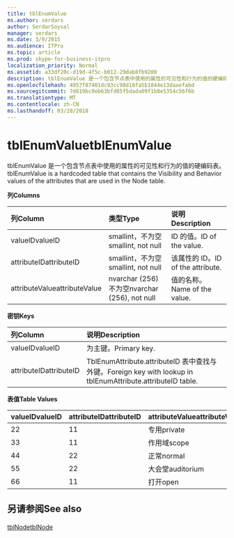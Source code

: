 ```yaml
---
title: tblEnumValue
ms.author: serdars
author: SerdarSoysal
manager: serdars
ms.date: 3/9/2015
ms.audience: ITPro
ms.topic: article
ms.prod: skype-for-business-itpro
localization_priority: Normal
ms.assetid: a33df20c-d19d-4f5c-b012-29dab8fb9200
description: tblEnumValue 是一个包含节点表中使用的属性的可见性和行为的值的硬编码表。
ms.openlocfilehash: 4957f87401dc93cc98d18fa5b1844e13daaefabd
ms.sourcegitcommit: 7d819bc9eb63bfd85f5dada09f1b8e5354c56f6b
ms.translationtype: MT
ms.contentlocale: zh-CN
ms.lasthandoff: 03/28/2018
---
```

# <a name="tblenumvalue"></a><span data-ttu-id="6c316-103">tblEnumValue</span><span class="sxs-lookup"><span data-stu-id="6c316-103">tblEnumValue</span></span>
 
<span data-ttu-id="6c316-104">tblEnumValue 是一个包含节点表中使用的属性的可见性和行为的值的硬编码表。</span><span class="sxs-lookup"><span data-stu-id="6c316-104">tblEnumValue is a hardcoded table that contains the Visibility and Behavior values of the attributes that are used in the Node table.</span></span>
  
<span data-ttu-id="6c316-105">**列**</span><span class="sxs-lookup"><span data-stu-id="6c316-105">**Columns**</span></span>

|<span data-ttu-id="6c316-106">**列**</span><span class="sxs-lookup"><span data-stu-id="6c316-106">**Column**</span></span>|<span data-ttu-id="6c316-107">**类型**</span><span class="sxs-lookup"><span data-stu-id="6c316-107">**Type**</span></span>|<span data-ttu-id="6c316-108">**说明**</span><span class="sxs-lookup"><span data-stu-id="6c316-108">**Description**</span></span>|
|:-----|:-----|:-----|
|<span data-ttu-id="6c316-109">valueID</span><span class="sxs-lookup"><span data-stu-id="6c316-109">valueID</span></span>  <br/> |<span data-ttu-id="6c316-110">smallint，不为空</span><span class="sxs-lookup"><span data-stu-id="6c316-110">smallint, not null</span></span>  <br/> |<span data-ttu-id="6c316-111">ID 的值。</span><span class="sxs-lookup"><span data-stu-id="6c316-111">ID of the value.</span></span>  <br/> |
|<span data-ttu-id="6c316-112">attributeID</span><span class="sxs-lookup"><span data-stu-id="6c316-112">attributeID</span></span>  <br/> |<span data-ttu-id="6c316-113">smallint，不为空</span><span class="sxs-lookup"><span data-stu-id="6c316-113">smallint, not null</span></span>  <br/> |<span data-ttu-id="6c316-114">该属性的 ID。</span><span class="sxs-lookup"><span data-stu-id="6c316-114">ID of the attribute.</span></span>  <br/> |
|<span data-ttu-id="6c316-115">attributeValue</span><span class="sxs-lookup"><span data-stu-id="6c316-115">attributeValue</span></span>  <br/> |<span data-ttu-id="6c316-116">nvarchar (256) 不为空</span><span class="sxs-lookup"><span data-stu-id="6c316-116">nvarchar (256), not null</span></span>  <br/> |<span data-ttu-id="6c316-117">值的名称。</span><span class="sxs-lookup"><span data-stu-id="6c316-117">Name of the value.</span></span>  <br/> |
   
<span data-ttu-id="6c316-118">**密钥**</span><span class="sxs-lookup"><span data-stu-id="6c316-118">**Keys**</span></span>

|<span data-ttu-id="6c316-119">**列**</span><span class="sxs-lookup"><span data-stu-id="6c316-119">**Column**</span></span>|<span data-ttu-id="6c316-120">**说明**</span><span class="sxs-lookup"><span data-stu-id="6c316-120">**Description**</span></span>|
|:-----|:-----|
|<span data-ttu-id="6c316-121">valueID</span><span class="sxs-lookup"><span data-stu-id="6c316-121">valueID</span></span>  <br/> |<span data-ttu-id="6c316-122">为主键。</span><span class="sxs-lookup"><span data-stu-id="6c316-122">Primary key.</span></span>  <br/> |
|<span data-ttu-id="6c316-123">attributeID</span><span class="sxs-lookup"><span data-stu-id="6c316-123">attributeID</span></span>  <br/> |<span data-ttu-id="6c316-124">TblEnumAttribute.attributeID 表中查找与外键。</span><span class="sxs-lookup"><span data-stu-id="6c316-124">Foreign key with lookup in tblEnumAttribute.attributeID table.</span></span>  <br/> |
   
<span data-ttu-id="6c316-125">**表值**</span><span class="sxs-lookup"><span data-stu-id="6c316-125">**Table Values**</span></span>

|<span data-ttu-id="6c316-126">**valueID**</span><span class="sxs-lookup"><span data-stu-id="6c316-126">**valueID**</span></span>|<span data-ttu-id="6c316-127">**attributeID**</span><span class="sxs-lookup"><span data-stu-id="6c316-127">**attributeID**</span></span>|<span data-ttu-id="6c316-128">**attributeValue**</span><span class="sxs-lookup"><span data-stu-id="6c316-128">**attributeValue**</span></span>|
|:-----|:-----|:-----|
|<span data-ttu-id="6c316-129">2</span><span class="sxs-lookup"><span data-stu-id="6c316-129">2</span></span>  <br/> |<span data-ttu-id="6c316-130">1</span><span class="sxs-lookup"><span data-stu-id="6c316-130">1</span></span>  <br/> |<span data-ttu-id="6c316-131">专用</span><span class="sxs-lookup"><span data-stu-id="6c316-131">private</span></span>  <br/> |
|<span data-ttu-id="6c316-132">3</span><span class="sxs-lookup"><span data-stu-id="6c316-132">3</span></span>  <br/> |<span data-ttu-id="6c316-133">1</span><span class="sxs-lookup"><span data-stu-id="6c316-133">1</span></span>  <br/> |<span data-ttu-id="6c316-134">作用域</span><span class="sxs-lookup"><span data-stu-id="6c316-134">scope</span></span>  <br/> |
|<span data-ttu-id="6c316-135">4</span><span class="sxs-lookup"><span data-stu-id="6c316-135">4</span></span>  <br/> |<span data-ttu-id="6c316-136">2</span><span class="sxs-lookup"><span data-stu-id="6c316-136">2</span></span>  <br/> |<span data-ttu-id="6c316-137">正常</span><span class="sxs-lookup"><span data-stu-id="6c316-137">normal</span></span>  <br/> |
|<span data-ttu-id="6c316-138">5</span><span class="sxs-lookup"><span data-stu-id="6c316-138">5</span></span>  <br/> |<span data-ttu-id="6c316-139">2</span><span class="sxs-lookup"><span data-stu-id="6c316-139">2</span></span>  <br/> |<span data-ttu-id="6c316-140">大会堂</span><span class="sxs-lookup"><span data-stu-id="6c316-140">auditorium</span></span>  <br/> |
|<span data-ttu-id="6c316-141">6</span><span class="sxs-lookup"><span data-stu-id="6c316-141">6</span></span>  <br/> |<span data-ttu-id="6c316-142">1</span><span class="sxs-lookup"><span data-stu-id="6c316-142">1</span></span>  <br/> |<span data-ttu-id="6c316-143">打开</span><span class="sxs-lookup"><span data-stu-id="6c316-143">open</span></span>  <br/> |
   
## <a name="see-also"></a><span data-ttu-id="6c316-144">另请参阅</span><span class="sxs-lookup"><span data-stu-id="6c316-144">See also</span></span>

#### 

[<span data-ttu-id="6c316-145">tblNode</span><span class="sxs-lookup"><span data-stu-id="6c316-145">tblNode</span></span>](tblnode.md)

